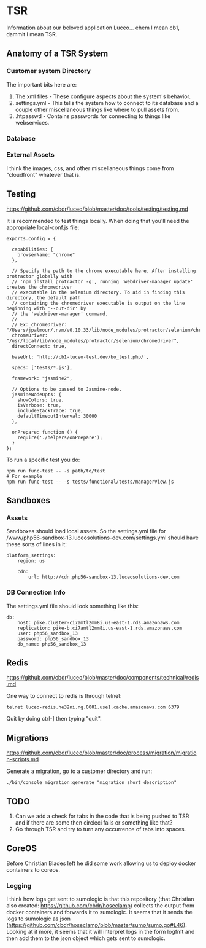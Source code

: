 TSR
===

Information about our beloved application Luceo... ehem I mean cb1, dammit I
mean TSR.

Anatomy of a TSR System
-----------------------

### Customer system Directory

The important bits here are:

1. The xml files - These configure aspects about the system's behavior.
2. settings.yml - This tells the system how to connect to its database and a
   couple other miscellaneous things like where to pull assets from.
3. .htpasswd - Contains passwords for connecting to things like webservices.

### Database

### External Assets

I think the images, css, and other miscellaneous things come from "cloudfront"
whatever that is.

Testing
-------

https://github.com/cbdr/luceo/blob/master/doc/tools/testing/testing.md

It is recommended to test things locally. When doing that you'll need the
appropriate local-conf.js file: 

```
exports.config = {

  capabilities: {
    browserName: "chrome"
  },

  // Specify the path to the chrome executable here. After installing protractor globally with
  // 'npm install protractor -g', running 'webdriver-manager update' creates the chromedriver
  // executable in the selenium directory. To aid in finding this directory, the default path
  // containing the chromedriver executable is output on the line beginning with '--out-dir' by
  // the 'webdriver-manager' command.
  //
  // Ex: chromeDriver: "/Users/jpalmour/.nvm/v0.10.33/lib/node_modules/protractor/selenium/chromedriver"
  chromeDriver: "/usr/local/lib/node_modules/protractor/selenium/chromedriver",
  directConnect: true,

  baseUrl: 'http://cb1-luceo-test.dev/bo_test.php/',

  specs: ['tests/*.js'],

  framework: "jasmine2",

  // Options to be passed to Jasmine-node.
  jasmineNodeOpts: {
    showColors: true,
    isVerbose: true,
    includeStackTrace: true,
    defaultTimeoutInterval: 30000
  },

  onPrepare: function () {
    require('./helpers/onPrepare');
  }
};
```

To run a specific test you do:

```
npm run func-test -- -s path/to/test
# For example
npm run func-test -- -s tests/functional/tests/managerView.js
```

Sandboxes
---------

### Assets

Sandboxes should load local assets. So the settings.yml file for
/www/php56-sandbox-13.luceosolutions-dev.com/settings.yml should have these
sorts of lines in it:

```
platform_settings:
	region: us

	cdn:
		url: http://cdn.php56-sandbox-13.luceosolutions-dev.com
```

### DB Connection Info

The settings.yml file should look something like this:

```
db:
	host: pike.cluster-ci7amtl2mm8i.us-east-1.rds.amazonaws.com
	replication: pike-b.ci7amtl2mm8i.us-east-1.rds.amazonaws.com
	user: php56_sandbox_13
	password: php56_sandbox_13
	db_name: php56_sandbox_13
```

Redis
-----

https://github.com/cbdr/luceo/blob/master/doc/components/technical/redis.md

One way to connect to redis is through telnet:

```
telnet luceo-redis.he32ni.ng.0001.use1.cache.amazonaws.com 6379
```

Quit by doing ctrl-] then typing "quit".

Migrations
----------

https://github.com/cbdr/luceo/blob/master/doc/process/migration/migration-scripts.md

Generate a migration, go to a customer directory and run:

```
./bin/console migration:generate "migration short description"
```

TODO
----

1. Can we add a check for tabs in the code that is being pushed to TSR and if
   there are some then circleci fails or something like that?
2. Go through TSR and try to turn any occurrence of tabs into spaces.

CoreOS
------

Before Christian Blades left he did some work allowing us to deploy docker
containers to coreos.

### Logging

I think how logs get sent to sumologic is that this repository (that Christian
also created: https://github.com/cbdr/hoseclamp) collects the output from
docker containers and forwards it to sumologic. It seems that it sends the
logs to sumologic as json
(https://github.com/cbdr/hoseclamp/blob/master/sumo/sumo.go#L46). Looking at
it more, it seems that it will interpret logs in the form logfmt and then add
them to the json object which gets sent to sumologic.
